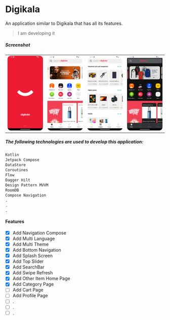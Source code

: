 # Digikala

An application similar to Digikala that has all its features.

> I am developing it

##### Screenshot
<table>
  <tr>
    <td><img src="screenshot/splash.png" width=100% height=100%></td>
    <td><img src="screenshot/1.png" width=100% height=100%></td>
    <td><img src="screenshot/4.png" width=100% height=100%></td>
    <td><img src="screenshot/2.png" width=100% height=100%></td>
  </tr>
 </table>

##### The following technologies are used to develop this application:
```
Kotlin
Jetpack Compose
DataStore
Coroutines
Flow
Dagger Hilt
Design Pattern MVVM
RoomDB
Compose Navigation
.
.
.
```

#### Features

- [x] Add Navigation Compose
- [x] Add Multi Language
- [x] Add Multi Theme
- [x] Add Bottom Navigation
- [x] Add Splash Screen
- [x] Add Top Slider
- [x] Add SearchBar
- [x] Add Swipe Refresh
- [x] Add Other Item Home Page
- [x] Add Category Page
- [ ] Add Cart Page
- [ ] Add Profile Page
- [ ] .
- [ ] .
- [ ] .